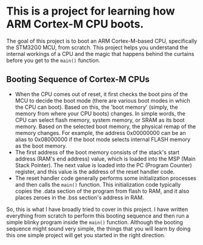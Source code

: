 
# **This is a project for learning how ARM Cortex-M CPU boots.**

The goal of this project is to boot an ARM Cortex-M-based CPU, specifically the STM32G0 MCU, from scratch. This project helps you understand the internal workings of a CPU and the magic that happens behind the curtains before you get to the `main()` function.

## Booting Sequence of Cortex-M CPUs

- When the CPU comes out of reset, it first checks the boot pins of the MCU to decide the boot mode (there are various boot modes in which the CPU can boot). Based on this, the 'boot memory' (simply, the memory from where your CPU boots) changes. In simple words, the CPU can select flash memory, system memory, or SRAM as its boot memory. Based on the selected boot memory, the physical remap of the memory changes. For example, the address 0x00000000 can be an alias to 0x08000000 if the boot mode selects internal FLASH memory as the boot memory.
- The first address of the boot memory consists of the stack's start address (RAM's end address) value, which is loaded into the MSP (Main Stack Pointer). The next value is loaded into the PC (Program Counter) register, and this value is the address of the reset handler code.
- The reset handler code generally performs some initialization processes and then calls the `main()` function. This initialization code typically copies the .data section of the program from flash to RAM, and it also places zeroes in the .bss section's address in RAM.

So, this is what I have broadly tried to cover in this project. I have written everything from scratch to perform this booting sequence and then run a simple blinky program inside the `main()` function. Although the booting sequence might sound very simple, the things that you will learn by doing this one simple project will get you started in the right direction.

